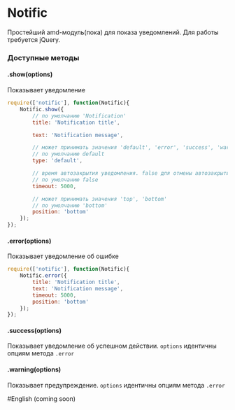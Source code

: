 Notific
==========

Простейший amd-модуль(пока) для показа уведомлений. Для работы требуется jQuery.

### Доступные методы

#### .show(options)

Показывает уведомление

```JavaScript
require(['notific'], function(Notific){
    Notific.show({
        // по умолчанию 'Notification'
        title: 'Notification title',

        text: 'Notification message',

        // может принимать значения 'default', 'error', 'success', 'warning'
        // по умолчанию default
        type: 'default',

        // время автозакрытия уведомления. false для отмены автозакрытия
        // по умолчанию false
        timeout: 5000,

        // может принимать значения 'top', 'bottom'
        // по умолчанию 'bottom'
        position: 'bottom'
    });
});
```

#### .error(options)

Показывает уведомление об ошибке

```JavaScript
require(['notific'], function(Notific){
    Notific.error({
        title: 'Notification title',
        text: 'Notification message',
        timeout: 5000,
        position: 'bottom'
    });
});
```

#### .success(options)

Показывает уведомление об успешном действии.
```options``` идентичны опциям метода ```.error```

#### .warning(options)

Показывает предупреждение.
```options``` идентичны опциям метода ```.error```

#English
(coming soon)
